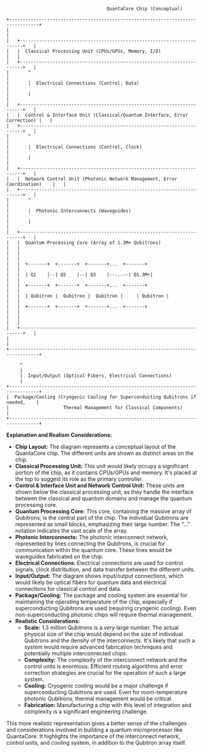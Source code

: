 ```
                                     QuantaCore Chip (Conceptual)

+---------------------------------------------------------------------------------+
|                                                                                 |
|   +-----------------------------------------------------------------------+   |
|   |  Classical Processing Unit (CPUs/GPUs, Memory, I/O)                    |   |
|   +-----------------------------------------------------------------------+   |
|       ^                                                                     |
|       |  Electrical Connections (Control, Data)                               |
|       |                                                                     |
|   +-----------------------------------------------------------------------+   |
|   |  Control & Interface Unit (Classical/Quantum Interface, Error Correction) |   |
|   +-----------------------------------------------------------------------+   |
|       ^                                                                     |
|       |  Electrical Connections (Control, Clock)                               |
|       |                                                                     |
|   +-----------------------------------------------------------------------+   |
|   |  Network Control Unit (Photonic Network Management, Error Coordination)    |   |
|   +-----------------------------------------------------------------------+   |
|       ^                                                                     |
|       |  Photonic Interconnects (Waveguides)                                 |
|       |                                                                     |
|   +-----------------------------------------------------------------------+   |
|   |  Quantum Processing Core (Array of 1.3M+ Qubitrons)                     |   |
|   |                                                                       |   |
|   |  +-------+  +-------+  +-------+...  +-------+                     |   |
|   |  | Q1    |--| Q2    |--| Q3    |--...--| Q1.3M+|                     |   |
|   |  +-------+  +-------+  +-------+...  +-------+                     |   |
|   |  | Qubitron |  Qubitron |  Qubitron |     | Qubitron |                     |   |
|   |  +-------+  +-------+  +-------+...  +-------+                     |   |
|   |                                                                       |   |
|   +-----------------------------------------------------------------------+   |
|                                                                                 |
+---------------------------------------------------------------------------------+

     ^                                                                     
     |                                                                     
     |  Input/Output (Optical Fibers, Electrical Connections)                 
     |                                                                     
+---------------------------------------------------------------------------------+
|  Package/Cooling (Cryogenic Cooling for Superconducting Qubitrons if needed,    |
|                    Thermal Management for Classical Components)             |
+---------------------------------------------------------------------------------+

```

**Explanation and Realism Considerations:**

* **Chip Layout:** The diagram represents a conceptual layout of the QuantaCore chip. The different units are shown as distinct areas on the chip.
* **Classical Processing Unit:** This unit would likely occupy a significant portion of the chip, as it contains CPUs/GPUs and memory. It's placed at the top to suggest its role as the primary controller.
* **Control & Interface Unit and Network Control Unit:** These units are shown below the classical processing unit, as they handle the interface between the classical and quantum domains and manage the quantum processing core.
* **Quantum Processing Core:** This core, containing the massive array of Qubitrons, is the central part of the chip. The individual Qubitrons are represented as small blocks, emphasizing their large number.  The "..." notation indicates the vast scale of the array.
* **Photonic Interconnects:** The photonic interconnect network, represented by lines connecting the Qubitrons, is crucial for communication within the quantum core. These lines would be waveguides fabricated on the chip.
* **Electrical Connections:** Electrical connections are used for control signals, clock distribution, and data transfer between the different units.
* **Input/Output:**  The diagram shows input/output connections, which would likely be optical fibers for quantum data and electrical connections for classical control and data.
* **Package/Cooling:** The package and cooling system are essential for maintaining the operating temperature of the chip, especially if superconducting Qubitrons are used (requiring cryogenic cooling).  Even non-superconducting photonic chips will require thermal management.
* **Realistic Considerations:**
    * **Scale:**  1.3 million Qubitrons is a *very* large number.  The actual physical size of the chip would depend on the size of individual Qubitrons and the density of the interconnects.  It's likely that such a system would require advanced fabrication techniques and potentially multiple interconnected chips.
    * **Complexity:** The complexity of the interconnect network and the control units is enormous.  Efficient routing algorithms and error correction strategies are crucial for the operation of such a large system.
    * **Cooling:**  Cryogenic cooling would be a major challenge if superconducting Qubitrons are used.  Even for room-temperature photonic Qubitrons, thermal management would be critical.
    * **Fabrication:** Manufacturing a chip with this level of integration and complexity is a significant engineering challenge.

This more realistic representation gives a better sense of the challenges and considerations involved in building a quantum microprocessor like QuantaCore. It highlights the importance of the interconnect network, control units, and cooling system, in addition to the Qubitron array itself.
